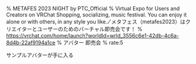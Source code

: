 % METAFES 2023 NIGHT by PTC_Official
% Virtual Expo for Users and Creators on VRChat Shopping‚ socializing‚ music festival․ You can enjoy it alone or with others‚ in any style you like․․⁄ メタフェス（metafes2023）はクリエイターとユーザーのためのバーチャル即売会です！
% https://vrchat.com/home/launch?worldId=wrld_3556c6e1-42db-4c6a-8d4b-22af9194a1ce
% アバター 即売会
% rate:5

サンプルアバターが手に入る
